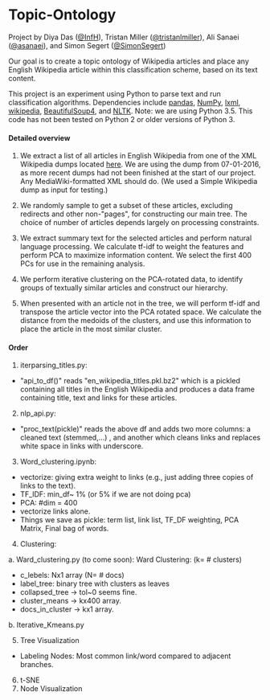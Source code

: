 # Topic-Ontology

Project by Diya Das ([@InfH](https://github.com/InfH)), Tristan Miller ([@tristanlmiller](https://github.com/tristanlmiller/)), Ali Sanaei ([@asanaei](https://github.com/asanaei)), and Simon Segert ([@SimonSegert](https://github.com/simonsegert))

Our goal is to create a topic ontology of Wikipedia articles and place any English Wikipedia article within this classification scheme, based on its text content.

This project is an experiment using Python to parse text and run classification algorithms. Dependencies include [pandas](https://pypi.python.org/pypi/pandas), [NumPy](https://pypi.python.org/pypi/numpy), [lxml](https://pypi.python.org/pypi/lxml), [wikipedia](https://pypi.python.org/pypi/wikipedia/), [BeautifulSoup4](https://pypi.python.org/pypi/beautifulsoup4/4.5.0), and [NLTK](https://pypi.python.org/pypi/nltk/3.2.1). Note: we are using Python 3.5. This code has not been tested on Python 2 or older versions of Python 3.

#### Detailed overview
1. We extract a list of all articles in English Wikipedia from one of the XML Wikipedia dumps located [here](https://dumps.wikimedia.org/enwiki/). We are using the dump from 07-01-2016, as more recent dumps had not been finished at the start of our project. Any MediaWiki-formatted XML should do. (We used a Simple Wikipedia dump as input for testing.)
2. We randomly sample to get a subset of these articles, excluding redirects and other non-"pages", for constructing our main tree. The choice of number of articles depends largely on processing constraints. 
3. We extract summary text for the selected articles and perform natural language processing. We calculate tf-idf to weight the features and perform PCA to maximize information content. We select the first 400 PCs for use in the remaining analysis.  
4. We perform iterative clustering on the PCA-rotated data, to identify groups of textually similar articles and construct our hierarchy.

5. When presented with an article not in the tree, we will perform tf-idf and transpose the article vector into the PCA rotated space. We calculate the distance from the medoids of the clusters, and use this information to place the article in the most similar cluster.


#### Order
1. iterparsing_titles.py:
- "api_to_df()" reads "en_wikipedia_titles.pkl.bz2" which is a pickled containing all titles in the English Wikipedia and produces a data frame containing title, text and links for these articles.

2. nlp_api.py:
- "proc_text(pickle)" reads the above df and adds two more columns: a cleaned text (stemmed,...) , and another which cleans links and replaces white space in links with underscore.

3. Word_clustering.ipynb:
- vectorize: giving extra weight to links (e.g., just adding three copies of links to the text).
- TF_IDF: min_df~ 1% (or 5% if we are not doing pca)
- PCA:  #dim = 400
- vectorize links alone.
- Things we save as pickle: term list, link list, TF_DF weighting, PCA Matrix, Final bag of words.

4. Clustering:

a. Ward_clustering.py (to come soon): Ward Clustering: (k= # clusters)
- c_lebels: Nx1 array (N= # docs)
- label_tree: binary tree with clusters as leaves
- collapsed_tree -> tol~0 seems fine.
- cluster_means -> kx400 array.
- docs_in_cluster -> kx1 array.

b. Iterative_Kmeans.py

5. Tree Visualization
- Labeling Nodes: Most common link/word compared to adjacent branches.

6. t-SNE
7. Node Visualization
